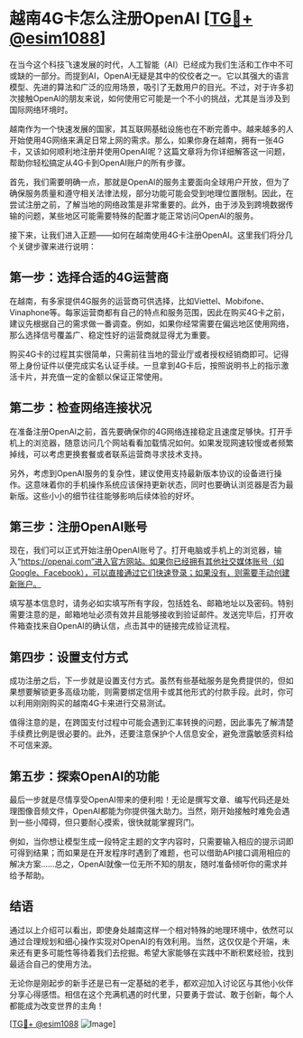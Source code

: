 # 越南4G卡怎么注册OpenAI [[TG💪+ @esim1088](https://t.me/s/esim1088)]

在当今这个科技飞速发展的时代，人工智能（AI）已经成为我们生活和工作中不可或缺的一部分。而提到AI，OpenAI无疑是其中的佼佼者之一。它以其强大的语言模型、先进的算法和广泛的应用场景，吸引了无数用户的目光。不过，对于许多初次接触OpenAI的朋友来说，如何使用它可能是一个不小的挑战，尤其是当涉及到国际网络环境时。

越南作为一个快速发展的国家，其互联网基础设施也在不断完善中。越来越多的人开始使用4G网络来满足日常上网的需求。那么，如果你身在越南，拥有一张4G卡，又该如何顺利地注册并使用OpenAI呢？这篇文章将为你详细解答这一问题，帮助你轻松搞定从4G卡到OpenAI账户的所有步骤。

首先，我们需要明确一点，那就是OpenAI的服务主要面向全球用户开放，但为了确保服务质量和遵守相关法律法规，部分功能可能会受到地理位置限制。因此，在尝试注册之前，了解当地的网络政策是非常重要的。此外，由于涉及到跨境数据传输的问题，某些地区可能需要特殊的配置才能正常访问OpenAI的服务。

接下来，让我们进入正题——如何在越南使用4G卡注册OpenAI。这里我们将分几个关键步骤来进行说明：

## 第一步：选择合适的4G运营商

在越南，有多家提供4G服务的运营商可供选择，比如Viettel、Mobifone、Vinaphone等。每家运营商都有自己的特点和服务范围，因此在购买4G卡之前，建议先根据自己的需求做一番调查。例如，如果你经常需要在偏远地区使用网络，那么选择信号覆盖广、稳定性好的运营商就显得尤为重要。

购买4G卡的过程其实很简单，只需前往当地的营业厅或者授权经销商即可。记得带上身份证件以便完成实名认证手续。一旦拿到4G卡后，按照说明书上的指示激活卡片，并充值一定的金额以保证正常使用。

## 第二步：检查网络连接状况

在准备注册OpenAI之前，首先要确保你的4G网络连接稳定且速度足够快。打开手机上的浏览器，随意访问几个网站看看加载情况如何。如果发现网速较慢或者频繁掉线，可以考虑更换套餐或者联系运营商寻求技术支持。

另外，考虑到OpenAI服务的复杂性，建议使用支持最新版本协议的设备进行操作。这意味着你的手机操作系统应该保持更新状态，同时也要确认浏览器是否为最新版。这些小小的细节往往能够影响后续体验的好坏。

## 第三步：注册OpenAI账号

现在，我们可以正式开始注册OpenAI账号了。打开电脑或手机上的浏览器，输入“https://openai.com”进入官方网站。如果你已经拥有其他社交媒体账号（如Google、Facebook），可以直接通过它们快速登录；如果没有，则需要手动创建新账户。

填写基本信息时，请务必如实填写所有字段，包括姓名、邮箱地址以及密码。特别需要注意的是，邮箱地址必须有效并且能够接收到验证邮件。发送完毕后，打开收件箱查找来自OpenAI的确认信，点击其中的链接完成验证流程。

## 第四步：设置支付方式

成功注册之后，下一步就是设置支付方式。虽然有些基础服务是免费提供的，但如果想要解锁更多高级功能，则需要绑定信用卡或其他形式的付款手段。此时，你可以利用刚刚购买的越南4G卡来进行交易测试。

值得注意的是，在跨国支付过程中可能会遇到汇率转换的问题，因此事先了解清楚手续费比例是很必要的。此外，还要注意保护个人信息安全，避免泄露敏感资料给不可信来源。

## 第五步：探索OpenAI的功能

最后一步就是尽情享受OpenAI带来的便利啦！无论是撰写文章、编写代码还是处理图像音频文件，OpenAI都能为你提供强大助力。当然，刚开始接触时难免会遇到一些小障碍，但只要耐心摸索，很快就能掌握窍门。

例如，当你想让模型生成一段特定主题的文字内容时，只需要输入相应的提示词即可得到结果；而如果是在开发程序时遇到了难题，也可以借助API接口调用相应的解决方案……总之，OpenAI就像一位无所不知的朋友，随时准备倾听你的需求并给予帮助。

## 结语

通过以上介绍可以看出，即使身处越南这样一个相对特殊的地理环境中，依然可以通过合理规划和细心操作实现对OpenAI的有效利用。当然，这仅仅是个开端，未来还有更多可能性等待着我们去挖掘。希望大家能够在实践中不断积累经验，找到最适合自己的使用方法。

无论你是刚起步的新手还是已有一定基础的老手，都欢迎加入讨论区与其他小伙伴分享心得感悟。相信在这个充满机遇的时代里，只要勇于尝试、敢于创新，每个人都能成为改变世界的主角！

[[TG💪+ @esim1088](https://t.me/s/esim1088) ![Image](https://i.postimg.cc/4NQfJmqS/Snipaste-2025-05-13-00-14-12.png)]